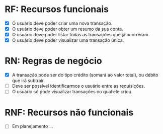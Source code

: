 # RF: Recursos funcionais

- [x] O usuário deve poder criar uma nova transação.
- [x] O usuário deve poder obter um resumo da sua conta.
- [x] O usuário deve poder listar todas as transações que já ocorreram.
- [x] O usuário deve poder visualizar uma transação única.

# RN: Regras de negócio

- [x] A transação pode ser do tipo crédito (somará ao valor total), ou débito que irá subtrair.
- [ ] Deve ser possível identificarmos o usuário entre as requisições.
- [ ] O usuário só pode visualizar transações no qual ele criou.

# RNF: Recursos não funcionais

- [ ] Em planejamento ...
